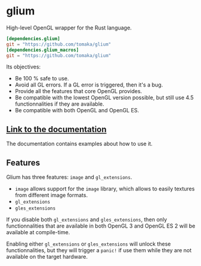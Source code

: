 # glium

High-level OpenGL wrapper for the Rust language.

```toml
[dependencies.glium]
git = "https://github.com/tomaka/glium"
[dependencies.glium_macros]
git = "https://github.com/tomaka/glium"
```

Its objectives:
 - Be 100 % safe to use.
 - Avoid all GL errors. If a GL error is triggered, then it's a bug.
 - Provide all the features that core OpenGL provides.
 - Be compatible with the lowest OpenGL version possible, but still use 4.5 functionnalities if they are available.
 - Be compatible with both OpenGL and OpenGL ES.

## [Link to the documentation](http://tomaka.github.io/glium-docs/glium/)

The documentation contains examples about how to use it.

## Features

Glium has three features: `image` and `gl_extensions`.

 - `image` allows support for the `image` library, which allows to easily textures from different image formats.
 - `gl_extensions`
 - `gles_extensions`

If you disable both `gl_extensions` and `gles_extensions`, then only
functionnalities that are available in both OpenGL 3 and OpenGL ES 2 will be
available at compile-time.

Enabling either `gl_extensions` or `gles_extensions` will unlock these
functionnalities, but they will trigger a `panic!` if use them while they are
not available on the target hardware.

